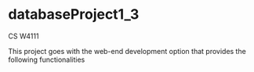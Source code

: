 # databaseProject1_3
CS W4111


This project goes with the web-end development option that provides the following functionalities
